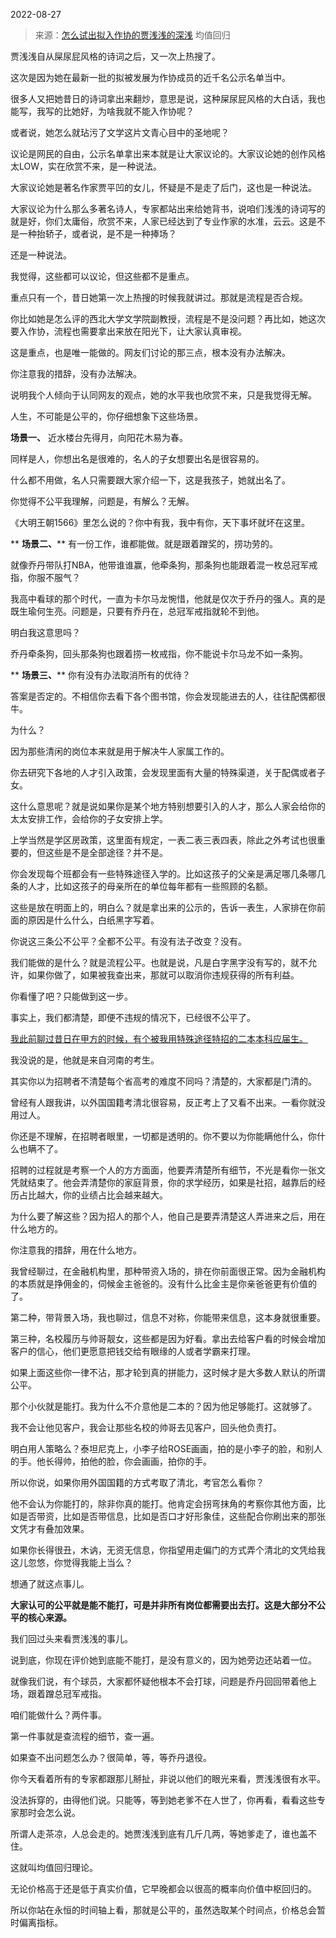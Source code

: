 2022-08-27

> 来源：[怎么试出拟入作协的贾浅浅的深浅](http://mp.weixin.qq.com/s?__biz=MzU0MjYwNDU2Mw==&mid=2247507396&idx=1&sn=0f97ecf7f898325288328c3201a14a87&chksm=fb1ab1b8cc6d38ae551975054a4f94945c6feee387a737d3102aaa666a80d3350fc1c3f1b5aa&scene=27#wechat_redirect)
> 均值回归

贾浅浅自从屎尿屁风格的诗词之后，又一次上热搜了。  

  

这次是因为她在最新一批的拟被发展为作协成员的近千名公示名单当中。

  

很多人又把她昔日的诗词拿出来翻炒，意思是说，这种屎尿屁风格的大白话，我也能写，我写的比她好，为啥我就不能入作协呢？  

  

或者说，她怎么就玷污了文学这片文青心目中的圣地呢？

  

议论是网民的自由，公示名单拿出来本就是让大家议论的。大家议论她的创作风格太LOW，实在欣赏不来，是一种说法。  

  

大家议论她是著名作家贾平凹的女儿，怀疑是不是走了后门，这也是一种说法。

  

大家议论为什么那么多著名诗人，专家都站出来给她背书，说咱们浅浅的诗词写的就是好，你们太庸俗，欣赏不来，人家已经达到了专业作家的水准，云云。这是不是一种抬轿子，或者说，是不是一种捧场？

  

还是一种说法。

  

我觉得，这些都可以议论，但这些都不是重点。

  

重点只有一个，昔日她第一次上热搜的时候我就讲过。那就是流程是否合规。  

  

你比如她是怎么评的西北大学文学院副教授，流程是不是没问题？再比如，她这次要入作协，流程也需要拿出来放在阳光下，让大家认真审视。

  

这是重点，也是唯一能做的。网友们讨论的那三点，根本没有办法解决。  

  

你注意我的措辞，没有办法解决。  

  

说明我个人倾向于认同网友的观点，她的水平我也欣赏不来，只是我觉得无解。

  

人生，不可能是公平的，你仔细想象下这些场景。  

  

 **场景一、** 近水楼台先得月，向阳花木易为春。

  

同样是人，你想出名是很难的，名人的子女想要出名是很容易的。  

  

什么都不用做，名人只需要跟大家介绍一下，这是我孩子，她就出名了。

  

你觉得不公平我理解，问题是，有解么？无解。

  

《大明王朝1566》里怎么说的？你中有我，我中有你，天下事坏就坏在这里。

  

 ** **场景二、**** 有一份工作，谁都能做。就是跟着蹭奖的，捞功劳的。

  

就像乔丹带队打NBA，他带谁谁赢，他牵条狗，那条狗也能跟着混一枚总冠军戒指，你服不服气？

  

我高中看球的那个时代，一直为卡尔马龙惋惜，他就是仅次于乔丹的强人。真的是既生瑜何生亮。问题是，只要有乔丹在，总冠军戒指就轮不到他。

  

明白我这意思吗？  

  

乔丹牵条狗，回头那条狗也跟着捞一枚戒指，你不能说卡尔马龙不如一条狗。

  

 ** **场景三、**** 你有没有办法取消所有的优待？

  

答案是否定的。不相信你去看下各个图书馆，你会发现能进去的人，往往配偶都很牛。  

  

为什么？  

  

因为那些清闲的岗位本来就是用于解决牛人家属工作的。

  

你去研究下各地的人才引入政策，会发现里面有大量的特殊渠道，关于配偶或者子女。  

  

这什么意思呢？就是说如果你是某个地方特别想要引入的人才，那么人家会给你的太太安排工作，会给你的子女安排上学。  

  

上学当然是学区房政策，这里面有规定，一表二表三表四表，除此之外考试也很重要的，但这些是不是全部途径？并不是。

  

你会发现每个班都会有一些特殊途径入学的。比如这孩子的父亲是满足哪几条哪几条的人才，比如这孩子的母亲所在的单位每年都有一些照顾的名额。

  

这些是放在明面上的，明白么？就是拿出来的公示的，告诉一表生，人家排在你前面的原因是什么什么，白纸黑字写着。  

  

你说这三条公不公平？全都不公平。有没有法子改变？没有。

  

我们能做的是什么？就是流程公平。也就是说，凡是白字黑字没有写的，就不允许，如果你做了，如果被我查出来，那就可以取消你违规获得的所有利益。

  

你看懂了吧？只能做到这一步。

  

事实上，我们都清楚，即便不违规的情况下，已经很不公平了。

  

[我此前聊过昔日在甲方的时候，有个被我用特殊途径特招的二本本科应届生。](http://mp.weixin.qq.com/s?__biz=MzU0MjYwNDU2Mw==&mid=2247507200&idx=2&sn=07808829245706a4a2fd944eb3bb9d26&chksm=fb1ab17ccc6d386af2afba72e4772014a0d7bd26418d75d8a237a49ec7f69323de9737a36f8c&scene=21#wechat_redirect)

  

我没说的是，他就是来自河南的考生。

  

其实你以为招聘者不清楚每个省高考的难度不同吗？清楚的，大家都是门清的。  

  

曾经有人跟我讲，以外国国籍考清北很容易，反正考上了又看不出来。一看你就没用过人。

  

你还是不理解，在招聘者眼里，一切都是透明的。你不要以为你能瞒他什么，你什么也瞒不了。

  

招聘的过程就是考察一个人的方方面面，他要弄清楚所有细节，不光是看你一张文凭就结束了。他会弄清楚你的家庭背景，你的求学经历，如果是社招，越靠后的经历占比越大，你的业绩占比会越来越大。

  

为什么要了解这些？因为招人的那个人，他自己是要弄清楚这人弄进来之后，用在什么地方的。  

  

你注意我的措辞，用在什么地方。  

  

我曾经聊过，在金融机构里，那种带资入场的，排在你前面很正常。因为金融机构的本质就是挣佣金的，伺候金主爸爸的。没有什么比金主是你亲爸爸更有价值的了。  

  

第二种，带背景入场，我也聊过，信息不对称，你能带来信息，这本身就很重要。  

  

第三种，名校履历与帅哥靓女，这些都是因为好看。拿出去给客户看的时候会增加客户的信心，他们更愿意把钱交给有眼缘的人或者学霸来打理。

  

如果上面这些你一律不沾，那才轮到真的拼能力，这时候才是大多数人默认的所谓公平。  

  

那个小伙就是能打。我为什么不介意他是二本的？因为他足够能打。这就够了。  

  

我不会让他见客户，我会让那些名校的帅哥去见客户，回头他负责打。

  

明白用人策略么？泰坦尼克上，小李子给ROSE画画，拍的是小李子的脸，和别人的手。他长得帅，拍他的脸，你会画画，拍你的手。  

  

所以你说，如果你用外国国籍的方式考取了清北，考官怎么看你？  

  

他不会认为你能打的，除非你真的能打。他肯定会拐弯抹角的考察你其他方面，比如是否带资，比如是否带信息，比如是否口才好形象佳，这些配合你刷出来的那张文凭才有叠加效果。

  

如果你长得很丑，木讷，无资无信息，你指望用走偏门的方式弄个清北的文凭给我这儿忽悠，你觉得我能上当么？  

  

想通了就这点事儿。  

  

 **大家认可的公平就是能不能打，可是并非所有岗位都需要出去打。这是大部分不公平的核心来源。**

  

我们回过头来看贾浅浅的事儿。

  

说到底，你现在评价她到底能不能打，是没有意义的，因为她旁边还站着一位。

  

就像我们说，有个球员，大家都怀疑他根本不会打球，问题是乔丹回回带着他上场，跟着蹭总冠军戒指。

  

咱们能做什么？两件事。

  

第一件事就是查流程的细节，查一遍。

  

如果查不出问题怎么办？很简单，等，等乔丹退役。

  

你今天看着所有的专家都跟那儿掰扯，非说以他们的眼光来看，贾浅浅很有水平。

  

没法拆穿的，由得他们说。只能等，等到她老爹不在人世了，你再看，看看这些专家那时会怎么说。

  

所谓人走茶凉，人总会走的。她贾浅浅到底有几斤几两，等她爹走了，谁也盖不住。

  

这就叫均值回归理论。

  

无论价格高于还是低于真实价值，它早晚都会以很高的概率向价值中枢回归的。

  

所以你站在永恒的时间轴上看，那就是公平的，虽然选取某个时间点，价格总会暂时偏离指标。

